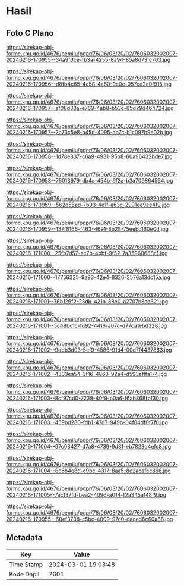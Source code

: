 # Hasil

## Foto C Plano

https://sirekap-obj-formc.kpu.go.id/4676/pemilu/pdpr/76/06/03/20/02/7606032002007-20240216-170955--34a9f6ce-fb3a-4255-8a94-85a8d73fc703.jpg

https://sirekap-obj-formc.kpu.go.id/4676/pemilu/pdpr/76/06/03/20/02/7606032002007-20240216-170956--d8fb4c65-4e58-4a60-9c0e-057ed2c0f915.jpg

https://sirekap-obj-formc.kpu.go.id/4676/pemilu/pdpr/76/06/03/20/02/7606032002007-20240216-170957--af08d33a-e769-4ab8-b53c-65d29d464724.jpg

https://sirekap-obj-formc.kpu.go.id/4676/pemilu/pdpr/76/06/03/20/02/7606032002007-20240216-170957--2c73c5e8-a45d-4095-ab7c-b1c097b9e02b.jpg

https://sirekap-obj-formc.kpu.go.id/4676/pemilu/pdpr/76/06/03/20/02/7606032002007-20240216-170958--1d78e837-c6a9-4931-95b8-60a96432bde7.jpg

https://sirekap-obj-formc.kpu.go.id/4676/pemilu/pdpr/76/06/03/20/02/7606032002007-20240216-170958--76013979-db4a-454b-9f2a-b3a709864564.jpg

https://sirekap-obj-formc.kpu.go.id/4676/pemilu/pdpr/76/06/03/20/02/7606032002007-20240216-170959--562d58ad-7b93-4e1f-a63c-2991ee9ee4f9.jpg

https://sirekap-obj-formc.kpu.go.id/4676/pemilu/pdpr/76/06/03/20/02/7606032002007-20240216-170959--137f8166-f463-4691-8b28-75eebc160e0d.jpg

https://sirekap-obj-formc.kpu.go.id/4676/pemilu/pdpr/76/06/03/20/02/7606032002007-20240216-171000--25fb7d57-ac7b-4bbf-9f52-7a35960688c1.jpg

https://sirekap-obj-formc.kpu.go.id/4676/pemilu/pdpr/76/06/03/20/02/7606032002007-20240216-171000--17756325-9a93-42e4-8326-3576a13dc15a.jpg

https://sirekap-obj-formc.kpu.go.id/4676/pemilu/pdpr/76/06/03/20/02/7606032002007-20240216-171001--76b126f2-23db-421b-88e0-a2707b8aa621.jpg

https://sirekap-obj-formc.kpu.go.id/4676/pemilu/pdpr/76/06/03/20/02/7606032002007-20240216-171001--5c49bc1c-fd92-4416-a67c-d77ca1ebd328.jpg

https://sirekap-obj-formc.kpu.go.id/4676/pemilu/pdpr/76/06/03/20/02/7606032002007-20240216-171002--9dbb3d03-5ef9-4586-91d4-00d7f4437863.jpg

https://sirekap-obj-formc.kpu.go.id/4676/pemilu/pdpr/76/06/03/20/02/7606032002007-20240216-171002--4333ea54-3f16-4868-92e4-d593efffa174.jpg

https://sirekap-obj-formc.kpu.go.id/4676/pemilu/pdpr/76/06/03/20/02/7606032002007-20240216-171003--8cf97cd0-7238-40f9-b0a6-f6ab868fbf30.jpg

https://sirekap-obj-formc.kpu.go.id/4676/pemilu/pdpr/76/06/03/20/02/7606032002007-20240216-171003--459bd280-fdb1-47d7-949b-04f84df0f7f0.jpg

https://sirekap-obj-formc.kpu.go.id/4676/pemilu/pdpr/76/06/03/20/02/7606032002007-20240216-171004--97c03427-d7a8-4739-9d31-eb7823d4efc8.jpg

https://sirekap-obj-formc.kpu.go.id/4676/pemilu/pdpr/76/06/03/20/02/7606032002007-20240216-171004--6e6b4e8d-c9bc-4317-8aa5-8c2acafcc866.jpg

https://sirekap-obj-formc.kpu.go.id/4676/pemilu/pdpr/76/06/03/20/02/7606032002007-20240216-171005--7ac137fd-bea2-4096-a014-f2a345a148f9.jpg

https://sirekap-obj-formc.kpu.go.id/4676/pemilu/pdpr/76/06/03/20/02/7606032002007-20240216-170955--60ef3738-c5bc-4009-97c0-daced6c60a88.jpg


## Metadata

| Key        | Value               |
| ---------- | ------------------- |
| Time Stamp | 2024-03-01 19:03:48 |
| Kode Dapil | 7601                |



